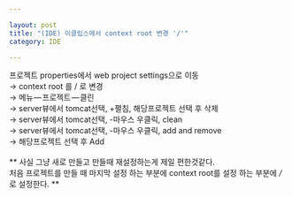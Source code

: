 ```yaml
---

layout: post
title: "(IDE) 이클립스에서 context root 변경 '/'"
category: IDE

---
```


프로젝트 properties에서 web project settings으로 이동<br/>
→ context root 를 / 로 변경<br/>
→ 메뉴 — 프로젝트 — 클린<br/>
→ server뷰에서 tomcat선택, +펼침, 해당프로젝트 선택 후 삭제<br/>
→ server뷰에서 tomcat선택, -마우스 우클릭, clean<br/>
→ server뷰에서 tomcat선택, -마우스 우클릭, add and remove<br/>
→ 해당프로젝트 선택 후 Add<br/>
<br/>
**
사실 그냥 새로 만들고 만들때 재설정하는게 제일 편한것같다.<br/>
처음 프로젝트를 만들 때 마지막 설정 하는 부분에 context root를 설정 하는 부분에 */* 로 설정한다.
**
<br/><br/>

